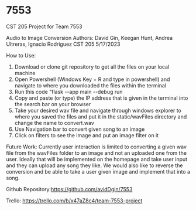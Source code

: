 # 7553
CST 205 Project for Team 7553

Audio to Image Conversion
Authors: David Gin, Keegan Hunt, Andrea Ultreras, Ignacio Rodriguez
CST 205
5/17/2023

How to Use:
1. Download or clone git repository to get all the files on your local machine
2. Open Powershell (Windows Key + R and type in powershell) and navigate to where you downloaded the files within the terminal
3. Run this code "flask --app main --debug run
4. Copy and paste (or type) the IP address that is given in the terminal into the search bar on your browser
5. Take your desired wav file and navigate through windows explorer to where you saved the files and put it in the static/wavFiles directory and change the name to convert.wav
7. Use Navigation bar to convert given song to an image
8. Click on filters to see the image and put an image filter on it

Future Work: Currently user interaction is limited to converting a given wav file from the wavFiles folder to an image and not an uploaded one from the user.
Ideally that will be implemented on the homepage and take user input and they can upload any song they like.  We would also like to reverse the conversion and
be able to take a user given image and implement that into a song.

Github Repository:https://github.com/avidDgin/7553

Trello: https://trello.com/b/x47aZ8c4/team-7553-project

